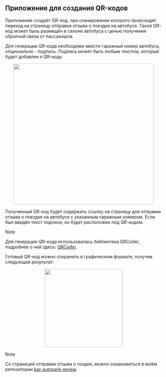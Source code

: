 ## Приложение для создания QR-кодов 

Приложение создаёт QR-код, при сканировании которого происходит переход на страницу отправки отзыва о поездке на автобусе. Такой QR-код может быть размещён в салоне автобуса с ценью получения обратной связи от пассажиров.

Для генерации QR-кода необходимо ввести гаражный номер автобуса, опционально - подпись. Подпись может быть любым текстом, который будет добавлен к QR-коду. 

<p align="center">
  <img width="450" src="https://github.com/user-attachments/assets/3dc38e4b-9c07-474d-8fcd-30718810b28b">
</p>

Полученный QR-код будет содержать ссылку на страницу для отправки отзыва о поездке на автобусе с указанным гаражным номером. Если был введён текст подписи, он будет расположен под QR-кодом.

> [!NOTE]
> Для генерации QR-кода использовалась библиотека QRCoder, подробнее о ней здесь: [QRCoder](https://github.com/codebude/QRCoder).

Готовый QR-код можно сохранить в графическом формате, получив следующий результат:

<p align="center">
  <img width="250" src="https://github.com/user-attachments/assets/afa98489-2fa7-427c-a773-2aeb3e5915b3">
</p>

> [!NOTE]
> Со страницей отправки отзыва о поздке, можно ознакомиться в моём репозитории [bar-autopark-review](https://github.com/MilanaKlimiankova/bar-autopark-review).

